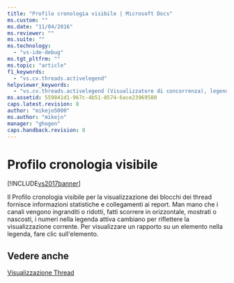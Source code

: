 ```yaml
---
title: "Profilo cronologia visibile | Microsoft Docs"
ms.custom: ""
ms.date: "11/04/2016"
ms.reviewer: ""
ms.suite: ""
ms.technology: 
  - "vs-ide-debug"
ms.tgt_pltfrm: ""
ms.topic: "article"
f1_keywords: 
  - "vs.cv.threads.activelegend"
helpviewer_keywords: 
  - "vs.cv.threads.activelegend (Visualizzatore di concorrenza), legenda attiva della visualizzazione Thread"
ms.assetid: 559841d1-967c-4b51-8574-6ace23969580
caps.latest.revision: 8
author: "mikejo5000"
ms.author: "mikejo"
manager: "ghogen"
caps.handback.revision: 8
---
```

# Profilo cronologia visibile
[!INCLUDE[vs2017banner](../code-quality/includes/vs2017banner.md)]

Il Profilo cronologia visibile per la visualizzazione dei blocchi dei thread fornisce informazioni statistiche e collegamenti ai report.  Man mano che i canali vengono ingranditi o ridotti, fatti scorrere in orizzontale, mostrati o nascosti, i numeri nella legenda attiva cambiano per riflettere la visualizzazione corrente.  Per visualizzare un rapporto su un elemento nella legenda, fare clic sull'elemento.  
  
## Vedere anche  
 [Visualizzazione Thread](../profiling/threads-view-parallel-performance.md)